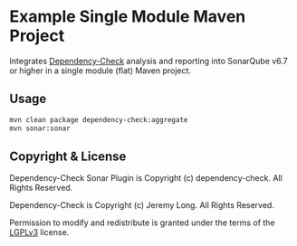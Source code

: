 # Example Single Module Maven Project

Integrates [Dependency-Check][] analysis and reporting into SonarQube v6.7 or higher in a single module (flat) Maven project.

## Usage

```bash
mvn clean package dependency-check:aggregate
mvn sonar:sonar
```

## Copyright & License

Dependency-Check Sonar Plugin is Copyright (c) dependency-check. All Rights Reserved.

Dependency-Check is Copyright (c) Jeremy Long. All Rights Reserved.

Permission to modify and redistribute is granted under the terms of the [LGPLv3][] license.

  [lgplv3]: http://www.gnu.org/licenses/lgpl.txt
  [dependency-check]: https://www.owasp.org/index.php/OWASP_Dependency_Check
